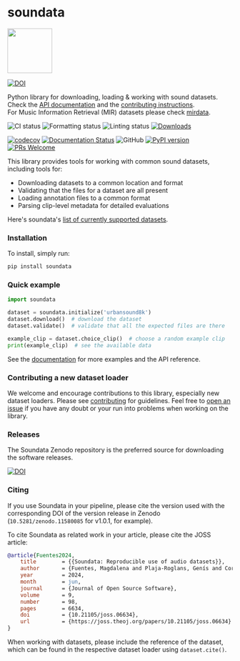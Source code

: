 # soundata

<img src="docs/img/soundata.png" height="100px">

[![DOI](https://joss.theoj.org/papers/10.21105/joss.06634/status.svg)](https://doi.org/10.21105/joss.06634)

Python library for downloading, loading & working with sound datasets. Check the [API documentation](https://soundata.readthedocs.io/) and the [contributing instructions](https://soundata.readthedocs.io/en/latest/source/contributing.html). <br/>
For Music Information Retrieval (MIR) datasets please check [mirdata](https://github.com/mir-dataset-loaders/mirdata). 

![CI status](https://github.com/soundata/soundata/actions/workflows/ci.yml/badge.svg?branch=main)
![Formatting status](https://github.com/soundata/soundata/actions/workflows/formatting.yml/badge.svg?branch=main)
![Linting status](https://github.com/soundata/soundata/actions/workflows/lint-python.yml/badge.svg?branch=main)
[![Downloads](https://static.pepy.tech/badge/soundata)](https://pepy.tech/project/soundata)


[![codecov](https://codecov.io/gh/soundata/soundata/branch/master/graph/badge.svg)](https://codecov.io/gh/soundata/soundata)
[![Documentation Status](https://readthedocs.org/projects/soundata/badge/?version=latest)](https://soundata.readthedocs.io/en/latest/?badge=latest)
![GitHub](https://img.shields.io/github/license/soundata/soundata.svg)
[![PyPI version](https://badge.fury.io/py/soundata.svg)](https://badge.fury.io/py/soundata)
[![PRs Welcome](https://img.shields.io/badge/PRs-welcome-brightgreen.svg?style=flat-square)](http://makeapullrequest.com)


This library provides tools for working with common sound datasets, including tools for:
* Downloading datasets to a common location and format
* Validating that the files for a dataset are all present 
* Loading annotation files to a common format
* Parsing clip-level metadata for detailed evaluations

Here's soundata's [list of currently supported datasets](https://soundata.readthedocs.io/en/latest/source/quick_reference.html).

### Installation

To install, simply run:

```python
pip install soundata
```

### Quick example
```python
import soundata

dataset = soundata.initialize('urbansound8k')
dataset.download()  # download the dataset
dataset.validate()  # validate that all the expected files are there

example_clip = dataset.choice_clip()  # choose a random example clip
print(example_clip)  # see the available data

```
See the [documentation](https://soundata.readthedocs.io/) for more examples and the API reference.


### Contributing a new dataset loader

We welcome and encourage contributions to this library, especially new dataset loaders. Please see [contributing](https://soundata.readthedocs.io/en/latest/source/contributing.html) for guidelines. Feel free to [open an issue](https://github.com/soundata/soundata/issues) if you have any doubt or your run into problems when working on the library.


### Releases

The Soundata Zenodo repository is the preferred source for downloading the software releases.

[![DOI](https://zenodo.org/badge/DOI/10.5281/zenodo.11518021.svg)](https://doi.org/10.5281/zenodo.11518021)


### Citing

If you use Soundata in your pipeline, please cite the version used with the corresponding DOI of the version release in Zenodo (`10.5281/zenodo.11580085` for v1.0.1, for example).

To cite Soundata as related work in your article, please cite the JOSS article:

```bibtex
@article{Fuentes2024,
	title        = {{Soundata: Reproducible use of audio datasets}},
	author       = {Fuentes, Magdalena and Plaja-Roglans, Genís and Cortès-Sebastià, Guillem and Khandelwal, Tanmay and Miron, Marius and Serra, Xavier and Bello, Juan Pablo and Salamon, Justin},
	year         = 2024,
	month        = jun,
	journal      = {Journal of Open Source Software},
	volume       = 9,
	number       = 98,
	pages        = 6634,
	doi          = {10.21105/joss.06634},
	url          = {https://joss.theoj.org/papers/10.21105/joss.06634}
}
```

When working with datasets, please include the reference of the dataset, which can be found in the respective dataset loader using `dataset.cite()`. 

